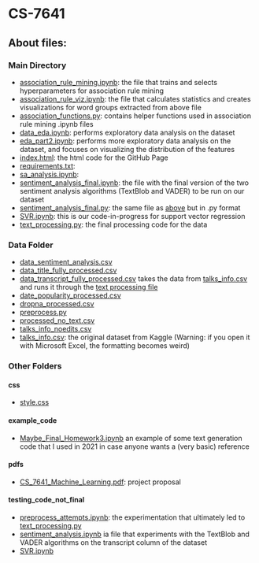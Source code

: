 # CS-7641

## About files:

### Main Directory
- [association_rule_mining.ipynb](association_rule_mining.ipynb): the file that trains and selects hyperparameters for association rule mining
- [association_rule_viz.ipynb](association_rule_viz.ipynb): the file that calculates statistics and creates visualizations for word groups extracted from above file
- [association_functions.py](association_functions.py): contains helper functions used in association rule mining .ipynb files
- [data_eda.ipynb](data_eda.ipynb): performs exploratory data analysis on the dataset
- [eda_part2.ipynb](eda_part2.ipynb): performs more exploratory data analysis on the dataset, and focuses on visualizing the distribution of the features
- [index.html](index.html): the html code for the GitHub Page
- [requirements.txt](requirements.txt): 
- [sa_analysis.ipynb](sa_analysis.ipynb): 
- [sentiment_analysis_final.ipynb](sentiment_analysis_final.ipynb): the file with the final version of the two sentiment analysis algorithms (TextBlob and VADER) to be run on our dataset
- [sentiment_analysis_final.py](sentiment_analysis_final.py): the same file as [above](sentiment_analysis_final.ipynb) but in .py format
- [SVR.ipynb](SVR.ipynb): this is our code-in-progress for support vector regression
- [text_processing.py](text_processing.py): the final processing code for the data


### Data Folder
- [data_sentiment_analysis.csv](data/data_sentiment_analysis.csv)
- [data_title_fully_processed.csv](data/data_title_fully_processed.csv)
- [data_transcript_fully_processed.csv](data/data_transcript_fully_processed.csv) takes the data from [talks_info.csv](data/talks_info.csv) and runs it through the [text processing file](text_processing.py)
- [date_popularity_processed.csv](data/date_popularity_processed.csv)
- [dropna_processed.csv](data/dropna_processed.csv)
- [preprocess.py](data/preprocess.py)
- [processed_no_text.csv](data/processed_no_text.csv)
- [talks_info_noedits.csv](data/talks_info_noedits.csv)
- [talks_info.csv](data/talks_info.csv): the original dataset from Kaggle (Warning: if you open it with Microsoft Excel, the formatting becomes weird)


### Other Folders

#### css
- [style.css](css/style.css)

#### example_code
- [Maybe_Final_Homework3.ipynb](example_code/Maybe_Final_Homework3.ipynb) an example of some text generation code that I used in 2021 in case anyone wants a (very basic) reference

#### pdfs
- [CS_7641_Machine_Learning.pdf](pdfs/CS_7641_Machine_Learning.pdf): project proposal


#### testing_code_not_final
- [preprocess_attempts.ipynb](testing_code_not_final/preprocess_attempts.ipynb): the experimentation that ultimately led to [text_processing.py](text_processing.py)
- [sentiment_analysis.ipynb](testing_code_not_final/sentiment_analysis.ipynb) ia file that experiments with the TextBlob and VADER algorithms on the transcript column of the dataset
- [SVR.ipynb](testing_code_not_final/SVR.ipynb)
